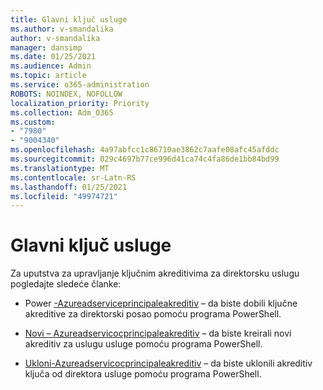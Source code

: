 ```yaml
---
title: Glavni ključ usluge
ms.author: v-smandalika
author: v-smandalika
manager: dansimp
ms.date: 01/25/2021
ms.audience: Admin
ms.topic: article
ms.service: o365-administration
ROBOTS: NOINDEX, NOFOLLOW
localization_priority: Priority
ms.collection: Adm_O365
ms.custom:
- "7980"
- "9004340"
ms.openlocfilehash: 4a97abfcc1c86710ae3862c7aafe08afc45afddc
ms.sourcegitcommit: 029c4697b77ce996d41ca74c4fa86de1bb84bd99
ms.translationtype: MT
ms.contentlocale: sr-Latn-RS
ms.lasthandoff: 01/25/2021
ms.locfileid: "49974721"
---
```

# <a name="service-principal-key"></a>Glavni ključ usluge

Za uputstva za upravljanje ključnim akreditivima za direktorsku uslugu pogledajte sledeće članke:

- Power [-Azureadserviceprincipaleakreditiv](https://docs.microsoft.com/powershell/module/azuread/get-azureadserviceprincipalkeycredential) – da biste dobili ključne akreditive za direktorski posao pomoću programa PowerShell.

- [Novi – Azureadservicocprincipaleakreditiv](https://docs.microsoft.com/powershell/module/azuread/new-azureadserviceprincipalkeycredential) – da biste kreirali novi akreditiv za uslugu usluge pomoću programa PowerShell.

- [Ukloni-Azureadservicocprincipaleakreditiv](https://docs.microsoft.com/powershell/module/azuread/remove-azureadserviceprincipalkeycredential) – da biste uklonili akreditiv ključa od direktora usluge pomoću programa PowerShell.


